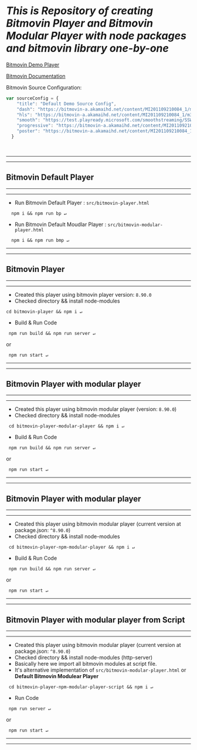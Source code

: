 # <i><b>This is Repository of creating Bitmovin Player and Bitmovin Modular Player with node packages and bitmovin library one-by-one</b></i>


[Bitmovin Demo Player](https://bitmovin.com/demos/stream-test?format=dash&manifest=https%3A%2F%2Fbitmovin-a.akamaihd.net%2Fcontent%2FMI201109210084_1%2Fmpds%2Ff08e80da-bf1d-4e3d-8899-f0f6155f6efa.mpd)

[Bitmovin Documentation](https://bitmovin.com/docs)

Bitmovin Source Configuration: 
```javascript
var sourceConfig = {
    "title": "Default Demo Source Config",
    "dash": "https://bitmovin-a.akamaihd.net/content/MI201109210084_1/mpds/f08e80da-bf1d-4e3d-8899-f0f6155f6efa.mpd",
    "hls": "https://bitmovin-a.akamaihd.net/content/MI201109210084_1/m3u8s/f08e80da-bf1d-4e3d-8899-f0f6155f6efa.m3u8",
    "smooth": "https://test.playready.microsoft.com/smoothstreaming/SSWSS720H264/SuperSpeedway_720.ism/manifest",
    "progressive": "https://bitmovin-a.akamaihd.net/content/MI201109210084_1/MI201109210084_mpeg-4_hd_high_1080p25_10mbits.mp4",
    "poster": "https://bitmovin-a.akamaihd.net/content/MI201109210084_1/poster.jpg"
  }
```

</br>
<hr><hr>

## <b>Bitmovin Default Player</b>

<hr><hr>

- Run Bitmovin Default Player : `src/bitmovin-player.html`
```
  npm i && npm run bp ↵
```
- Run Bitmovin Default Moudlar Player : `src/bitmovin-modular-player.html`
```
  npm i && npm run bmp ↵
```

<hr><hr>

## <b>Bitmovin Player</b>

<hr><hr>

- Created this player using bitmovin player version: `8.90.0`
- Checked directory && install node-modules
```
cd bitmovin-player && npm i ↵
```
- Build & Run Code
```
 npm run build && npm run server ↵
```
or
```
 npm run start ↵
```
<hr><hr>

## <b>Bitmovin Player with modular player</b>

<hr><hr>

- Created this player using bitmovin modular player (version: `8.90.0`)
- Checked directory && install node-modules
```
 cd bitmovin-player-modular-player && npm i ↵
```
- Build & Run Code
```
 npm run build && npm run server ↵
```
or
```
 npm run start ↵
```
<hr><hr>

## <b>Bitmovin Player with modular player</b>

<hr><hr>

- Created this player using bitmovin modular player (current version at package.json: `^8.90.0`)
- Checked directory && install node-modules
```
 cd bitmovin-player-npm-modular-player && npm i ↵
```
- Build & Run Code
```
 npm run build && npm run server ↵
```
or
```
 npm run start ↵
```
<hr><hr>

## <b>Bitmovin Player with modular player from Script</b>

<hr><hr>

- Created this player using bitmovin modular player (current version at package.json: `^8.90.0`)
- Checked directory && install node-modules (http-server)
- Basically here we import all bitmovin modules at script file.
- It's alternative implementation of  `src/bitmovin-modular-player.html`  or  **Default Bitmovin Modulear Player**
```
 cd bitmovin-player-npm-modular-player-script && npm i ↵
```
- Run Code
```
 npm run server ↵
```
or
```
 npm run start ↵
```
<hr><hr>